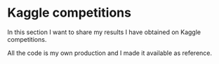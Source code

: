 # Kaggle competitions

In this section I want to share my results I have obtained on Kaggle competitions.

All the code is my own production and I made it available as reference. 